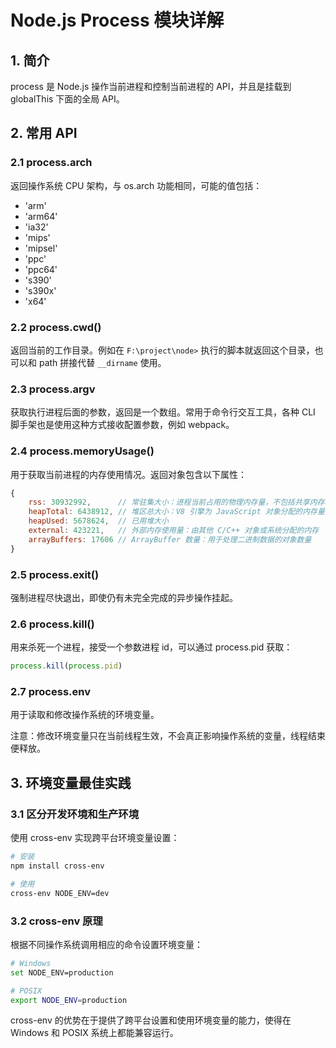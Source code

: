 # Node.js Process 模块详解

## 1. 简介
process 是 Node.js 操作当前进程和控制当前进程的 API，并且是挂载到 globalThis 下面的全局 API。

## 2. 常用 API

### 2.1 process.arch
返回操作系统 CPU 架构，与 os.arch 功能相同，可能的值包括：
- 'arm'
- 'arm64'
- 'ia32'
- 'mips'
- 'mipsel'
- 'ppc'
- 'ppc64'
- 's390'
- 's390x'
- 'x64'

### 2.2 process.cwd()
返回当前的工作目录。例如在 `F:\project\node>` 执行的脚本就返回这个目录，也可以和 path 拼接代替 `__dirname` 使用。

### 2.3 process.argv
获取执行进程后面的参数，返回是一个数组。常用于命令行交互工具，各种 CLI 脚手架也是使用这种方式接收配置参数，例如 webpack。

### 2.4 process.memoryUsage()
用于获取当前进程的内存使用情况。返回对象包含以下属性：

```js
{
    rss: 30932992,      // 常驻集大小：进程当前占用的物理内存量，不包括共享内存和页面缓存
    heapTotal: 6438912, // 堆区总大小：V8 引擎为 JavaScript 对象分配的内存量
    heapUsed: 5678624,  // 已用堆大小
    external: 423221,   // 外部内存使用量：由其他 C/C++ 对象或系统分配的内存
    arrayBuffers: 17606 // ArrayBuffer 数量：用于处理二进制数据的对象数量
}
```

### 2.5 process.exit()
强制进程尽快退出，即使仍有未完全完成的异步操作挂起。

### 2.6 process.kill()
用来杀死一个进程，接受一个参数进程 id，可以通过 process.pid 获取：
```js
process.kill(process.pid)
```

### 2.7 process.env
用于读取和修改操作系统的环境变量。

注意：修改环境变量只在当前线程生效，不会真正影响操作系统的变量，线程结束便释放。

## 3. 环境变量最佳实践

### 3.1 区分开发环境和生产环境

使用 cross-env 实现跨平台环境变量设置：

```bash
# 安装
npm install cross-env

# 使用
cross-env NODE_ENV=dev
```

### 3.2 cross-env 原理
根据不同操作系统调用相应的命令设置环境变量：

```bash
# Windows
set NODE_ENV=production

# POSIX
export NODE_ENV=production
```

cross-env 的优势在于提供了跨平台设置和使用环境变量的能力，使得在 Windows 和 POSIX 系统上都能兼容运行。

